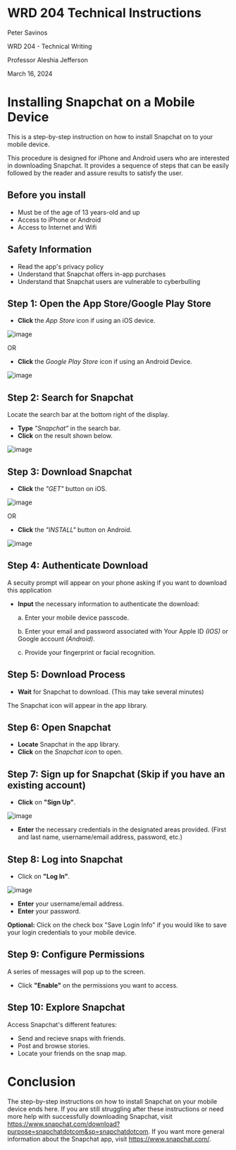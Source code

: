 # WRD 204 Technical Instructions
Peter Savinos

WRD 204 - Technical Writing

Professor Aleshia Jefferson

March 16, 2024
# Installing Snapchat on a Mobile Device
This is a step-by-step instruction on how to install Snapchat on to your mobile device.

This procedure is designed for iPhone and Android users who are interested in downloading Snapchat. It provides a sequence of steps that can be easily followed by the reader and assure results to satisfy the user.
## Before you install
- Must be of the age of 13 years-old and up
- Access to iPhone or Android
- Access to Internet and Wifi
## Safety Information
- Read the app's privacy policy
- Understand that Snapchat offers in-app purchases
- Understand that Snapchat users are vulnerable to cyberbulling
## Step 1: Open the App Store/Google Play Store
- **Click** the *App Store* icon if using an iOS device.

![image](https://github.com/petersavinos/Technical_Instructions/assets/163622902/429929bc-73e9-4e38-8427-880db5c160ed)

OR
- **Click** the *Google Play Store* icon if using an Android Device.

![image](https://github.com/petersavinos/Technical_Instructions/assets/163622902/15a70845-0588-4190-bd26-d0ba277a747d)

## Step 2: Search for Snapchat
Locate the search bar at the bottom right of the display.
- **Type** *"Snapchat"* in the search bar.
- **Click** on the result shown below.

![image](https://github.com/petersavinos/Technical_Instructions/assets/163622902/969ea8db-fdc6-45a1-9711-241d97956c5b)

## Step 3: Download Snapchat
- **Click** the *"GET"* button on iOS.

![image](https://github.com/petersavinos/Technical_Instructions/assets/163622902/55f851d0-273b-42bc-872b-a120f3280a50)

OR
- **Click** the *"INSTALL"* button on Android.

![image](https://github.com/petersavinos/Technical_Instructions/assets/163622902/9124ef15-983e-460a-9192-b847779e02ac)

## Step 4: Authenticate Download
A secuity prompt will appear on your phone asking if you want to download this application
- **Input** the necessary information to authenticate the download:

    a. Enter your mobile device passcode.

    b. Enter your email and password associated with Your Apple ID *(IOS)* or Google account *(Android)*.

    c. Provide your fingerprint or facial recognition.
## Step 5: Download Process
- **Wait** for Snapchat to download. (This may take several minutes)

The Snapchat icon will appear in the app library.
## Step 6: Open Snapchat
- **Locate** Snapchat in the app library.
- **Click** on the *Snapchat icon* to open.
## Step 7: Sign up for Snapchat (Skip if you have an existing account)
- **Click** on **"Sign Up"**.

![image](https://github.com/petersavinos/Technical_Instructions/assets/163622902/d975f3eb-c363-48bb-88d7-96a346af2fc2)
- **Enter** the necessary credentials in the designated areas provided.
  (First and last name, username/email address, password, etc.)
## Step 8: Log into Snapchat
- Click on **"Log In"**.

![image](https://github.com/petersavinos/Technical_Instructions/assets/163622902/a9b8b702-4759-4bef-afd1-3445a0e585c0)
- **Enter** your username/email address.
- **Enter** your password.

**Optional:** Click on the check box "Save Login Info" if you would like to save your login credentials to your mobile device.
## Step 9: Configure Permissions
A series of messages will pop up to the screen.
- Click **"Enable"** on the permissions you want to access.
## Step 10: Explore Snapchat
Access Snapchat's different features:
- Send and recieve snaps with friends.
- Post and browse stories.
- Locate your friends on the snap map.
# Conclusion
  The step-by-step instructions on how to install Snapchat on your mobile device ends here. If you are still struggling after these instructions or need more help with successfully downloading Snapchat, visit https://www.snapchat.com/download?purpose=snapchatdotcom&sp=snapchatdotcom. If you want more general information about the Snapchat app, visit https://www.snapchat.com/.
